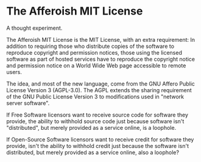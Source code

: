 # The Afferoish MIT License

A thought experiment.

The Afferoish MIT License is the MIT License, with an extra requirement:
In addition to requiring those who distribute copies of the software to
reproduce copyright and permission notices, those using the licensed
software as part of hosted services have to reproduce the copyright
notice and permission notice on a World Wide Web page accessible to
remote users.

The idea, and most of the new language, come from the GNU Affero Public
License Version 3 (AGPL-3.0). The AGPL extends the sharing requirement
of the GNU Public License Version 3 to modifications used in "network
server software".

If Free Software licensors want to receive source code for software they
provide, the ability to withhold source code just because software isn't
"distributed", but merely provided as a service online, is a loophole.

If Open-Source Software licensors want to receive credit for software
they provide, isn't the ability to withhold credit just because the
software isn't distributed, but merely provided as a service online,
also a loophole?
